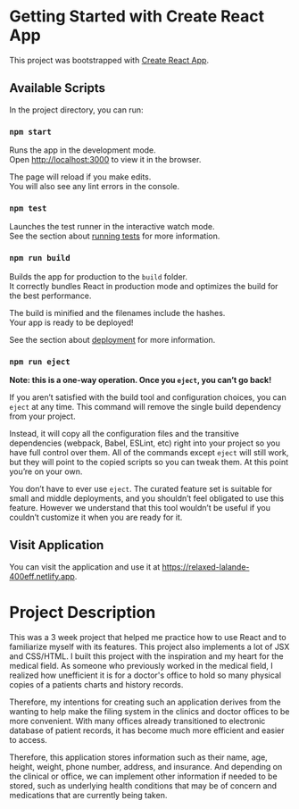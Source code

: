 # Getting Started with Create React App

This project was bootstrapped with [Create React App](https://github.com/facebook/create-react-app).

## Available Scripts

In the project directory, you can run:

### `npm start`

Runs the app in the development mode.\
Open [http://localhost:3000](http://localhost:3000) to view it in the browser.

The page will reload if you make edits.\
You will also see any lint errors in the console.

### `npm test`

Launches the test runner in the interactive watch mode.\
See the section about [running tests](https://facebook.github.io/create-react-app/docs/running-tests) for more information.

### `npm run build`

Builds the app for production to the `build` folder.\
It correctly bundles React in production mode and optimizes the build for the best performance.

The build is minified and the filenames include the hashes.\
Your app is ready to be deployed!

See the section about [deployment](https://facebook.github.io/create-react-app/docs/deployment) for more information.

### `npm run eject`

**Note: this is a one-way operation. Once you `eject`, you can’t go back!**

If you aren’t satisfied with the build tool and configuration choices, you can `eject` at any time. This command will remove the single build dependency from your project.

Instead, it will copy all the configuration files and the transitive dependencies (webpack, Babel, ESLint, etc) right into your project so you have full control over them. All of the commands except `eject` will still work, but they will point to the copied scripts so you can tweak them. At this point you’re on your own.

You don’t have to ever use `eject`. The curated feature set is suitable for small and middle deployments, and you shouldn’t feel obligated to use this feature. However we understand that this tool wouldn’t be useful if you couldn’t customize it when you are ready for it.

## Visit Application

You can visit the application and use it at https://relaxed-lalande-400eff.netlify.app.

# Project Description

This was a 3 week project that helped me practice how to use React and to familiarize myself with its features. This project also implements a lot of JSX and CSS/HTML. I built this project with the inspiration and my heart for the medical field. As someone who previously worked in the medical field, I realized how unefficient it is for a doctor's office to hold so many physical copies of a patients charts and history records. 

Therefore, my intentions for creating such an application derives from the wanting to help make the filing system in the clinics and doctor offices to be more convenient. With many offices already transitioned to electronic database of patient records, it has become much more efficient and easier to access. 

Therefore, this application stores information such as their name, age, height, weight, phone number, address, and insurance. And depending on the clinical or office, we can implement other information if needed to be stored, such as underlying health conditions that may be of concern and medications that are currently being taken. 
